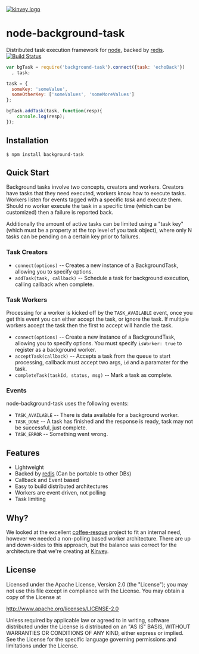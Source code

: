 [![kinvey logo](http://www.kinvey.com/images/logo/300.png)](http://www.kinvey.com)

node-background-task
====================

Distributed task execution framework for [node](http://nodejs.org), backed by [redis](http://redis.io/).
[![Build Status](https://travis-ci.org/Kinvey/node-background-task.png)](https://travis-ci.org/Kinvey/node-background-task)


```js
var bgTask = require('background-task').connect({task: 'echoBack'})
  , task;

task = {
  someKey: 'someValue',
  someOtherKey: ['someValues', 'someMoreValues']
};

bgTask.addTask(task, function(resp){
    console.log(resp);
});
```
## Installation

    $ npm install background-task

## Quick Start

Background tasks involve two concepts, creators and workers.  Creators
have tasks that they need executed, workers know how to execute
tasks.  Workers listen for events tagged with a specific *task* and
execute them.  Should no worker execute the task in a specific time
(which can be customized) then a failure is reported back.

Additionally the amount of active tasks can be limited using a "task
key" (which must be a property at the top level of you task object),
where only N tasks can be pending on a certain key prior to failures.

### Task Creators

* `connect(options)` -- Creates a new instance of a BackgroundTask, allowing you
  to specify options.
* `addTask(task, callback)` -- Schedule a task for background
  execution, calling callback when complete.


### Task Workers

Processing for a worker is kicked off by the `TASK_AVAILABLE` event,
once you get this event you can either accept the task, or ignore the
task.  If multiple workers accept the task then the first to accept
will handle the task.

* `connect(options)` -- Create a new instance of a BackgroundTask,
  allowing you to specify options.  You must specify `isWorker: true`
  to register as a background worker.
* `acceptTask(callback)` -- Accepts a task from the queue to start processing,
  callback must accept two args, `id` and a paramater for the task.
* `completeTask(taskId, status, msg)` -- Mark a task as complete.


### Events

node-background-task uses the following events:

* `TASK_AVAILABLE` -- There is data available for a background worker.
* `TASK_DONE` -- A task has finished and the response is ready, task
  may not be successful, just complete.
* `TASK_ERROR` -- Something went wrong.

## Features

* Lightweight
* Backed by [redis](http://redis.io/) (Can be portable to other DBs)
* Callback and Event based
* Easy to build distributed architectures
* Workers are event driven, not polling
* Task limiting

## Why?

We looked at the excellent
[coffee-resque](https://github.com/technoweenie/coffee-resque)
project to fit an internal need, however we needed a non-polling based
worker architecture.  There are up and down-sides to this approach,
but the balance was correct for the architecture that we're creating
at [Kinvey](http://www.kinvey.com).

## License

Licensed under the Apache License, Version 2.0 (the "License");
you may not use this file except in compliance with the License.
You may obtain a copy of the License at

http://www.apache.org/licenses/LICENSE-2.0

Unless required by applicable law or agreed to in writing, software
distributed under the License is distributed on an "AS IS" BASIS,
WITHOUT WARRANTIES OR CONDITIONS OF ANY KIND, either express or implied.
See the License for the specific language governing permissions and
limitations under the License.
